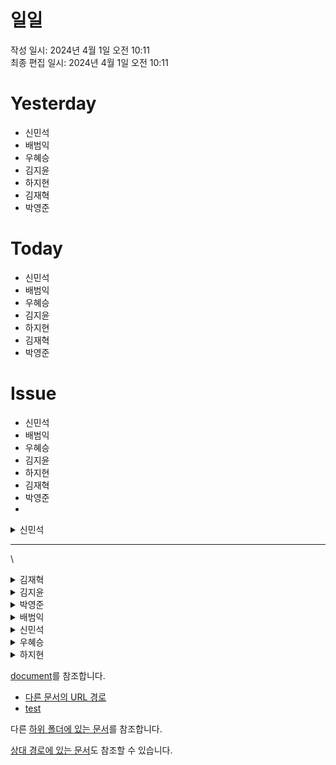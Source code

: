 # 일일

작성 일시: 2024년 4월 1일 오전 10:11 <br>
최종 편집 일시: 2024년 4월 1일 오전 10:11 <br>

# Yesterday

- 신민석 
- 배범익
- 우혜승
- 김지윤
- 하지현
- 김재혁
- 박영준

# Today

- 신민석
- 배범익
- 우혜승
- 김지윤
- 하지현
- 김재혁
- 박영준

# Issue

- 신민석
- 배범익
- 우혜승
- 김지윤
- 하지현
- 김재혁
- 박영준
- 
<details>
<summary>신민석</summary>
<div markdown="1">
안녕
</div>
</details>

---
\

<details>
<summary>김재혁</summary>
<div markdown="1">
안녕
</div>
</details>
<details>
<summary>김지윤</summary>
<div markdown="1">
안녕
</div>
</details>
<details>
<summary>박영준</summary>
<div markdown="1">
안녕
</div>
</details>
<details>
<summary>배범익</summary>
<div markdown="1">
안녕
</div>
</details>
<details>
<summary>신민석</summary>
<div markdown="1">
안녕
</div>
</details>
<details>
<summary>우혜승</summary>
<div markdown="1">
안녕
</div>
</details>
<details>
<summary>하지현</summary>
<div markdown="1">
안녕
</div>
</details>

[document](doc2.mdx)를 참조합니다.
- [다른 문서의 URL 경로](./installation)
- [test](test/test2.md)

다른 [하위 폴더에 있는 문서](test/test2.md)를 참조합니다.

[상대 경로에 있는 문서](test/test2.md)도 참조할 수 있습니다.